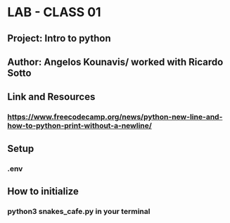 # LAB - CLASS 01

## Project: Intro to python
## Author: Angelos Kounavis/ worked with Ricardo Sotto

## Link and Resources
### https://www.freecodecamp.org/news/python-new-line-and-how-to-python-print-without-a-newline/

## Setup
### .env

## How to initialize

### python3 snakes_cafe.py in your terminal


